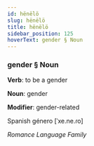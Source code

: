 ```yaml
---
id: hënëlö
slug: hënëlö
title: hënëlö
sidebar_position: 125
hoverText: gender § Noun
---
```


### gender § Noun

**Verb**: to be a gender

**Noun**: gender

**Modifier**: gender-related

Spanish género [ˈxe.ne.ɾo]

*Romance Language Family*